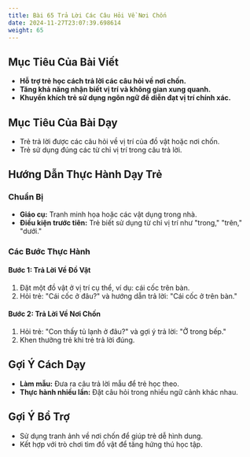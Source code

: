 ```yaml
---
title: Bài 65 Trả Lời Các Câu Hỏi Về Nơi Chốn
date: 2024-11-27T23:07:39.698614
weight: 65
---
```


## Mục Tiêu Của Bài Viết
- **Hỗ trợ trẻ học cách trả lời các câu hỏi về nơi chốn.**
- **Tăng khả năng nhận biết vị trí và không gian xung quanh.**
- **Khuyến khích trẻ sử dụng ngôn ngữ để diễn đạt vị trí chính xác.**

## Mục Tiêu Của Bài Dạy
- Trẻ trả lời được các câu hỏi về vị trí của đồ vật hoặc nơi chốn.
- Trẻ sử dụng đúng các từ chỉ vị trí trong câu trả lời.

## Hướng Dẫn Thực Hành Dạy Trẻ

### Chuẩn Bị
- **Giáo cụ:** Tranh minh họa hoặc các vật dụng trong nhà.
- **Điều kiện trước tiên:** Trẻ biết sử dụng từ chỉ vị trí như "trong," "trên," "dưới."

### Các Bước Thực Hành
#### Bước 1: Trả Lời Về Đồ Vật
1. Đặt một đồ vật ở vị trí cụ thể, ví dụ: cái cốc trên bàn.
2. Hỏi trẻ: "Cái cốc ở đâu?" và hướng dẫn trả lời: "Cái cốc ở trên bàn."

#### Bước 2: Trả Lời Về Nơi Chốn
1. Hỏi trẻ: "Con thấy tủ lạnh ở đâu?" và gợi ý trả lời: "Ở trong bếp."
2. Khen thưởng trẻ khi trẻ trả lời đúng.

## Gợi Ý Cách Dạy
- **Làm mẫu:** Đưa ra câu trả lời mẫu để trẻ học theo.
- **Thực hành nhiều lần:** Đặt câu hỏi trong nhiều ngữ cảnh khác nhau.

## Gợi Ý Bổ Trợ
- Sử dụng tranh ảnh về nơi chốn để giúp trẻ dễ hình dung.
- Kết hợp với trò chơi tìm đồ vật để tăng hứng thú học tập.

